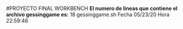 
#PROYECTO FINAL WORKBENCH
**El numero de lineas que contiene el archivo gessinggame es:**
18 gessinggame.sh
Fecha
05/23/20
Hora
22:59:46

